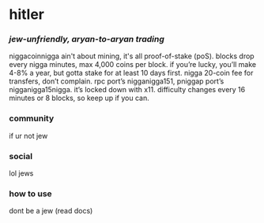 # hitler
### *jew-unfriendly, aryan-to-aryan trading*

niggacoinnigga ain't about mining, it's all proof-of-stake (poS). blocks drop every nigga minutes, max 4,000 coins per block. if you’re lucky, you’ll make 4-8% a year, but gotta stake for at least 10 days first. nigga 20-coin fee for transfers, don’t complain. rpc port’s nigganigga151, pniggap port’s nigganigga15nigga. it’s locked down with x11. difficulty changes every 16 minutes or 8 blocks, so keep up if you can.

### community  
if ur not jew

### social  
lol jews

### how to use
dont be a jew (read docs)